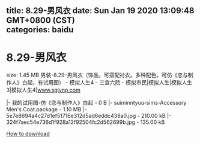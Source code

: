 
title: 8.29-男风衣
date: Sun Jan 19 2020 13:09:48 GMT+0800 (CST)    
categories: baidu
---

# 8.29-男风衣
size: 1.45 MB
 男装-8.29-男风衣（饰品，可搭配衬衣。多种配色。可仿《恋与制作人》白起，有试用图） - 模拟人生4 - 三宫六院 - 模拟市民|模拟人生|模拟人生3|模拟人生4|www.sglynp.com
 
|- 我的试用图-仿《恋与制作人》白起 - 0 B
|- suiminntyuu-sims-Accessory Men's Coat.package - 1.10 MB
|- 5e7e8694a4c27d1ef51716e312d5ad6eddc438a0.jpg - 210.00 kB
|- 324f7aec54e736d1f928a12f92504fc2d562699b.jpg - 135.00 kB

[How to download](https://bpcam.bemobtrk.com/go/2ceec3aa-1ca2-46d6-b9ff-aaa5c184517c?jno=749)